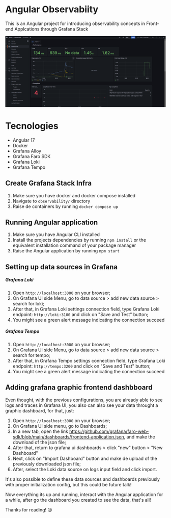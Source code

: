 # Angular Observabiity

This is an Angular project for introducing observability concepts in Front-end Applcations through Grafana Stack

![Angular Posts App Grafana Dashboard](./angular-obs.png)


# Tecnologies

- Angular 17
- Docker
- Grafana Alloy
- Grafana Faro SDK
- Grafana Loki
- Grafana Tempo


## Create Grafana Stack Infra

1. Make sure you have docker and docker compose installed
2. Navigate to `observability/` directory
3. Raise de containers by running `docker compose up`


## Running Angular application

1. Make sure you have Angular CLI installed
2. Install the projects dependencies by running `npm install` or the equivalent installation command of your package manager
3. Raise the Angular application by running `npm start`


## Setting up data sources in Grafana

##### Grafana Loki

1. Open `http://localhost:3000` on your browser;
2. On Grafana UI side Menu, go to data source > add new data source > search for loki;
3. After that, in Grafana Loki settings connection field, type Grafana Loki endpoint: `http://loki:3100` and click on "Save and Test" button;  
4. You might see a green alert message indicating the connection succeed

##### Grafana Tempo

1. Open `http://localhost:3000` on your browser;
2. On Grafana UI side Menu, go to data source > add new data source > search for tempo;
3. After that, in Grafana Tempo settings connection field, type Grafana Loki endpoint: `http://tempo:3200` and click on "Save and Test" button;  
4. You might see a green alert message indicating the connection succeed


## Adding grafana graphic frontend dashbboard

Even thought, with the previous configurations, you are already able to see logs and traces in Grafana UI, you also can also see your data throught a graphic dashboard, for that, just:

1. Open `http://localhost:3000` on your browser;
2. On Grafana UI side menu, go to Dashboards;
3. In a new tab, open the link https://github.com/grafana/faro-web-sdk/blob/main/dashboards/frontend-application.json, and make the download of the json file;
4. After that, return to grafana ui dashboards > click "new" button > "New Dashboard"
5. Next, click on "Import Dashboard" button and make de upload of the previously downloaded json file;
6. After, select the Loki data source on logs input field and click import.

It's also possible to define these data sources and dashboards previously with proper initialization config, but this could be future talk!

Now everything its up and running, interact with the Angular application for a while, after go the dashboard you created to see the data, that's all!

Thanks for reading! 😉